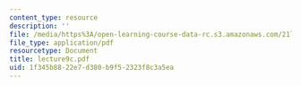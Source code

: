 ```yaml
---
content_type: resource
description: ''
file: /media/https%3A/open-learning-course-data-rc.s3.amazonaws.com/21l-701-literary-interpretation-interpreting-poetry-fall-2003/1f345b8822e7d380b9f52323f8c3a5ea_lecture9c.pdf
file_type: application/pdf
resourcetype: Document
title: lecture9c.pdf
uid: 1f345b88-22e7-d380-b9f5-2323f8c3a5ea
---
```

